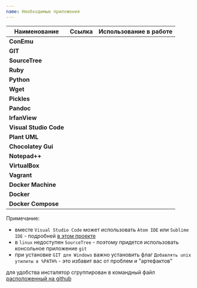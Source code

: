 ```yaml
---
name: Необходимые приложения
---
```



Наименование | Ссылка | Использование в работе  |
--- | --- | ---  |
**ConEmu** |   |   |
**GIT** |   |   |
**SourceTree** |   |   |
**Ruby** |   |   |
**Python** |   |   |
**Wget** |   |   |
**Pickles** |   |   |
**Pandoc** |   |   |
**IrfanView** |   |   |
**Visual Studio Code** |   |   |
**Plant UML** |   |   |
**Chocolatey Gui** |   |   |
**Notepad++** |   |   |
**VirtualBox** |   |   |
**Vagrant** |   |   |
**Docker Machine** |   |   |
**Docker** |   |   |
**Docker Compose** |   |   |

Примечание:

* вместе `Visual Studio Code` может использовать `Atom IDE` или `Sublime IDE` - подробней [в этом проекте](https://github.com/xDrivenDevelopment/1c-syntax)
* в `linux` недоступен `SourceTree` - поэтому придется использовать консольное приложение `git`
* при установке `GIT для Windows` важно установить флаг `Добавлять unix утилиты в %PATH%` - это избавит вас от проблем и "артефактов"

для удобства инсталятор сгруппирован в командный файл [расположенный на github](https://github.com/silverbulleters/vanessa-bootstrap/blob/master/tools/windows/env-install.cmd)
